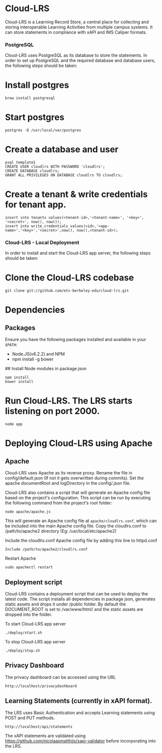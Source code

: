 # Cloud-LRS

Cloud-LRS is a Learning Record Store, a central place for collecting and storing interoperable Learning Activities from multiple campus systems.
It can store statements in compliance with xAPI and IMS Caliper formats.

### PostgreSQL

Cloud-LRS uses PostgreSQL as its database to store the statements. In order to set up PostgreSQL and the required database and database users, the following steps should be taken:


# Install postgres

```
brew install postgresql
```
# Start postgres

```
postgres -D /usr/local/var/postgres
```

# Create a database and user
```
psql template1
CREATE USER cloudlrs WITH PASSWORD 'cloudlrs';
CREATE DATABASE cloudlrs;
GRANT ALL PRIVILEGES ON DATABASE cloudlrs TO cloudlrs;
```

# Create a tenant & write credentials for tenant app.

```
insert into tenants values(<tenant-id>,'<tenant-name>', '<key>', '<secret>', now(), now());
insert into write_credentials values(<id>,'<app-name>','<key>','<secret>',now(), now(),<tenant-id>);
```

### Cloud-LRS - Local Deployment

In order to install and start the Cloud-LRS app server, the following steps should be taken:

# Clone the Cloud-LRS codebase

```
git clone git://github.com/ets-berkeley-edu/cloud-lrs.git
```

# Dependencies

## Packages

Ensure you have the following packages installed and available in your `$PATH`:

  * Node.JS(v6.2.2) and NPM
  * npm install -g bower

## Install Node modules in package.json

```
npm install
bower install
```

# Run Cloud-LRS. The LRS starts listening on port 2000.

```
node app
```


# Deploying Cloud-LRS using Apache

## Apache
Cloud-LRS uses Apache as its reverse proxy. Rename the file in config/default.json (If not it gets overwritten during commits). Set the apache documentRoot and logDirectory in the config/<config>.json file.

Cloud-LRS also contains a script that will generate an Apache config file based on the project's configuration. This script can be run by executing the following command from the project's root folder:

```
node apache/apache.js
```

This will generate an Apache config file at `apache/cloudlrs.conf`, which can be included into the main Apache config file.
Copy the cloudlrs.conf to  /path/to/apache2 directory (Eg: /usr/local/etc/apache2)

Include the cloudlrs.conf Apache config file by adding this line to httpd.conf

```
Include /path/to/apache2/cloudlrs.conf
```

Restart Apache

```
sudo apachectl restart
```

## Deployment script
Cloud-LRS contains a deployment script that can be used to deploy the latest code. The script installs all dependencies in package json, generates static assets and drops it under /public folder. By default the DOCUMENT_ROOT is set to /var/www/html/ and the static assets are dropped into the folder.

To start Cloud-LRS app server

```
./deploy/start.sh
```

To stop Cloud-LRS app server

```
./deploy/stop.sh
```

## Privacy Dashboard

The privacy dashboard can be accessed using the URL

```
http://localhost/privacydashboard
```

## Learning Statements (currently in xAPI format).
The LRS uses Basic Authentication and accepts Learning statements using POST and PUT methods.

```
http://localhost/api/statements
```
The xAPI statements are validated using https://github.com/nicolaasmatthijs/xapi-validator before incorporating into the LRS.
